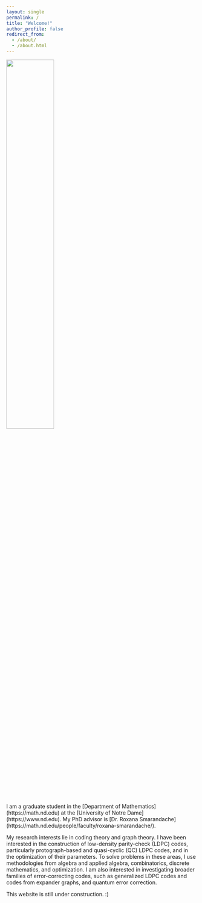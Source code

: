 ```yaml
---
layout: single
permalink: /
title: "Welcome!"
author_profile: false
redirect_from: 
  - /about/
  - /about.html
---
```


<div style="float: left">
    <img src="/images/me.HEIC" width="50%" height="50%"><p>I am a graduate student in the [Department of Mathematics](https://math.nd.edu) at the [University of Notre Dame](https://www.nd.edu). My PhD advisor is [Dr. Roxana Smarandache](https://math.nd.edu/people/faculty/roxana-smarandache/). 

My research interests lie in coding theory and graph theory. I have been interested in the construction of low-density parity-check (LDPC) codes, particularly protograph-based and quasi-cyclic (QC) LDPC codes, and in the optimization of their parameters. To solve problems in these areas, I use methodologies from algebra and applied algebra, combinatorics, discrete mathematics, and optimization. I am also interested in investigating broader families of error-correcting codes, such as generalized LDPC codes and codes from expander graphs, and quantum error correction.</p>
</div>

---

This website is still under construction. :)
